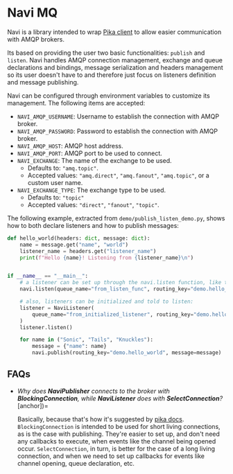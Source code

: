 # Navi MQ

Navi is a library intended to wrap [Pika client](https://pika.readthedocs.io/en/stable/) to allow easier communication with AMQP brokers.

Its based on providing the user two basic functionalities: `publish` and `listen`. Navi handles AMQP connection management, exchange and queue declarations and bindings, message serialization and headers management so its user doesn't have to and therefore just focus on listeners definition and message publishing.

Navi can be configured through environment variables to customize its management. The following items are accepted:

- `NAVI_AMQP_USERNAME`: Username to establish the connection with AMQP broker.
- `NAVI_AMQP_PASSWORD`: Password to establish the connection with AMQP broker.
- `NAVI_AMQP_HOST`: AMQP host address.
- `NAVI_AMQP_PORT`: AMQP port to be used to connect.
- `NAVI_EXCHANGE`: The name of the exchange to be used. 
    - Defaults to: `"amq.topic"`.
    - Accepted values: `"amq.direct"`, `"amq.fanout"`, `"amq.topic"`, or a custom user name.
- `NAVI_EXCHANGE_TYPE`: The exchange type to be used.
    - Defaults to: `"topic"`
    - Accepted values: `"direct"`, `"fanout"`, `"topic"`.

The following example, extracted from `demo/publish_listen_demo.py`, shows how to both declare listeners and how to publish messages:

```python
def hello_world(headers: dict, message: dict):
    name = message.get("name", "world")
    listener_name = headers.get("listener_name")
    print(f"Hello {name}! Listening from {listener_name}\n")


if __name__ == "__main__":
    # a listener can be set up through the navi.listen function, like this:
    navi.listen(queue_name="from_listen_func", routing_key="demo.hello_world", callback=hello_world)

    # also, listeners can be initialized and told to listen:
    listener = NaviListener(
        queue_name="from_initialized_listener", routing_key="demo.hello_world", callback=hello_world
    )
    listener.listen()

    for name in ("Sonic", "Tails", "Knuckles"):
        message = {"name": name}
        navi.publish(routing_key="demo.hello_world", message=message)
```

## FAQs
- _Why does **NaviPublisher** connects to the broker with **BlockingConnection**, while **NaviListener** does with **SelectConnection**?_ [anchor])=

    Basically, because that's how it's suggested by [pika docs](https://pika.readthedocs.io/en/stable/examples/comparing_publishing_sync_async.html#comparing-message-publishing-with-blockingconnection-and-selectconnection). `BlockingConnection` is intended to be used for short living connections, as is the case with publishing. They're easier to set up, and don't need any callbacks to execute, when events like the channel being opened occur.
    `SelectConnection`, in turn, is better for the case of a long living connection, and when we need to set up callbacks for events like channel opening, queue declaration, etc.